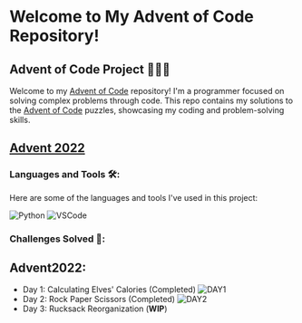 # Welcome to My Advent of Code Repository!

## Advent of Code Project 🧑🏾‍💻

Welcome to my [Advent of Code](https://adventofcode.com/2022/about) repository! I'm a programmer focused on solving complex problems through code. This repo contains my solutions to the [Advent of Code](https://adventofcode.com/2022/day/1) puzzles, showcasing my coding and problem-solving skills.

## [Advent 2022](https://github.com/banestal/Advent2022)

### Languages and Tools 🛠️:

Here are some of the languages and tools I've used in this project:

![Python](https://img.shields.io/badge/-Python-333333?style=flat&logo=python)
![VSCode](https://img.shields.io/badge/-VSCode-333333?style=flat&logo=visual-studio-code)

### Challenges Solved 🎯:

## Advent2022:
- Day 1: Calculating Elves' Calories (Completed) ![DAY1](https://github.com/banestal/Advent2022/assets/135490445/eb04e90c-a4c6-4340-8de8-d71254d51030)
- Day 2: Rock Paper Scissors (Completed) ![DAY2](https://github.com/banestal/Advent2022/assets/135490445/8914a575-345f-4820-85ee-339f456e1a3b)
- Day 3: Rucksack Reorganization (**WIP**)
